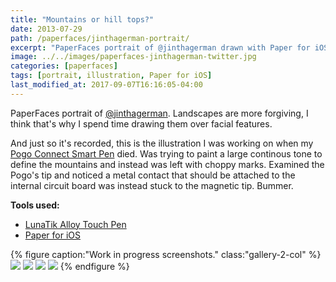 ```yaml
---
title: "Mountains or hill tops?"
date: 2013-07-29
path: /paperfaces/jinthagerman-portrait/
excerpt: "PaperFaces portrait of @jinthagerman drawn with Paper for iOS on an iPad."
image: ../../images/paperfaces-jinthagerman-twitter.jpg
categories: [paperfaces]
tags: [portrait, illustration, Paper for iOS]
last_modified_at: 2017-09-07T16:16:05-04:00
---
```


PaperFaces portrait of [@jinthagerman](https://twitter.com/jinthagerman). Landscapes are more forgiving, I think that's why I spend time drawing them over facial features.

And just so it's recorded, this is the illustration I was working on when my [Pogo Connect Smart Pen](/mastering-paper/pogo-connect-smart-pen/) died. Was trying to paint a large continous tone to define the mountains and instead was left with choppy marks. Examined the Pogo's tip and noticed a metal contact that should be attached to the internal circuit board was instead stuck to the magnetic tip. Bummer.

**Tools used:**

- [LunaTik Alloy Touch Pen](https://www.amazon.com/gp/product/B00821TR7G/ref=as_li_ss_tl?ie=UTF8&tag=mademist-20&linkCode=as2&camp=1789&creative=390957&creativeASIN=B00821TR7G)
- [Paper for iOS](https://paper.bywetransfer.com/)

{% figure caption:"Work in progress screenshots." class:"gallery-2-col" %}
[![](../../images/paperfaces-jinthagerman-process-1-600.jpg)](../../images/paperfaces-jinthagerman-process-1-lg.jpg)
[![](../../images/paperfaces-jinthagerman-process-2-600.jpg)](../../images/paperfaces-jinthagerman-process-2-lg.jpg)
[![](../../images/paperfaces-jinthagerman-process-3-600.jpg)](../../images/paperfaces-jinthagerman-process-3-lg.jpg)
[![](../../images/paperfaces-jinthagerman-process-4-600.jpg)](../../images/paperfaces-jinthagerman-process-4-lg.jpg)
{% endfigure %}

